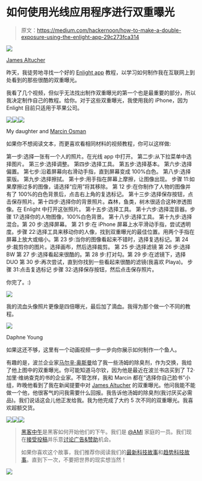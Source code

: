 # 如何使用光线应用程序进行双重曝光

> 原文：<https://medium.com/hackernoon/how-to-make-a-double-exposure-using-the-enlight-app-29c273fca314>

![](img/49cc147bd4695270f7aecad4a90535ea.png)

[James Altucher](https://medium.com/u/cac1bc5422de?source=post_page-----29c273fca314--------------------------------)

昨天，我徒劳地寻找一个好的 [Enlight app](https://itunes.apple.com/us/app/enlight/id930026670?mt=8) 教程，以学习如何制作我在互联网上到处看到的那些很酷的双重曝光。

我看了几个视频，但似乎无法找出制作双重曝光的第一个也是最重要的部分，所以我决定制作自己的教程。给你。对于这些双重曝光，我使用我的 iPhone，因为 Enlight 目前只适用于苹果公司。

![](img/17f638c4e64dde3a2a73974e84fe2f6a.png)![](img/164220cd5be31999d09ffab4ec96bead.png)![](img/fb22e5546de6410339fe56a0798261c8.png)

My daughter and [Marcin Osman](https://medium.com/u/5f3c362efbbb?source=post_page-----29c273fca314--------------------------------)

如果你不想阅读文本，而更喜欢看相同材料的视频教程，你可以这样做:

第一步:选择一张有一个人的照片。在光线 app 中打开。
第二步:从下拉菜单中选择图片。
第三步:选择调整。
第四步:选择工具。
第五步:选择基本。
第六步:选择偏置。
第七步:沿着屏幕向右滑动手指，直到屏幕变成 100%白色。
第八步:选择蒙版。
第九步:选择擦拭。
第十步:用手指在屏幕上摩擦，让图像出现。
步骤 11:如果摩擦过多的图像，请选择“应用”将其移除。
第 12 步:在你制作了人物的图像并有了 100%的白色背景后，点击右上角的复选标记。
第十三步:选择保存按钮，点击保存照片。第十四步:选择你的背景照片。森林，鱼类，树木很适合这种渗透图像。在 Enlight 中打开这张照片。
第十五步:选择工具。
第十六步:选择混音器。步骤 17:选择你的人物图像，100%白色背景。
第十八步:选择工具。
第十九步:选择混合。第 20 步:选择屏幕。
第 21 步:在 iPhone 屏幕上水平滑动手指，尝试透明度。步骤 22:选择工具来移动你的人像，找到双重曝光的最佳位置。用两个手指在屏幕上放大或缩小。第 23 步:当你的图像看起来不错时，选择复选标记。第 24 步:裁剪你的图片。选择画布，然后选择裁剪。
第 25 步:选择滤镜
第 26 步:选择 BW
第 27 步:选择看起来很酷的。第 28 步:打对勾。第 29 步:在滤镜下，选择 DUO
第 30 步:再次尝试，直到你找到一些看起来很酷的滤镜(我喜欢 Playa)。
步骤 31:点击复选标记
步骤 32:选择保存按钮，然后点击保存照片。

你完了。:)

![](img/342bd55010a1c1587dbc23545b80eb85.png)

我的流血头像照片更像是四倍曝光，最后加了滴血。我得为那个做一个不同的教程。

![](img/ea26b7b23e614cf87d1467e8a83d2804.png)

Daphne Young

如果这还不够，这里有一个动画视频一步一步向你展示如何制作一个鱼人。

有趣的是，波兰企业家[马尔辛·奥斯曼](https://medium.com/u/5f3c362efbbb?source=post_page-----29c273fca314--------------------------------)给了我一些汤姆的除臭剂，作为交换，我给了他上图中的双重曝光。你可能知道马尔钦，因为他是最近在波兰书店买到了 T2·加里·维纳查克的书的企业家。不管怎样，我和 Marcin 都在“选择你自己脸书”小组，昨晚他看到了我在新闻提要中对 [James Altucher](https://medium.com/u/cac1bc5422de?source=post_page-----29c273fca314--------------------------------) 的双重曝光。他问我能不能做一个他，他很客气的问我需要什么回报。我告诉他汤姆的除臭剂(我讨厌买必需品)。我们说话这会儿他正发给我。我为他完成了大约 5 次不同的双重曝光。我喜欢超额交货。

[![](img/50ef4044ecd4e250b5d50f368b775d38.png)](http://bit.ly/HackernoonFB)[![](img/979d9a46439d5aebbdcdca574e21dc81.png)](https://goo.gl/k7XYbx)[![](img/2930ba6bd2c12218fdbbf7e02c8746ff.png)](https://goo.gl/4ofytp)

> [黑客中午](http://bit.ly/Hackernoon)是黑客如何开始他们的下午。我们是 [@AMI](http://bit.ly/atAMIatAMI) 家庭的一员。我们现在[接受投稿](http://bit.ly/hackernoonsubmission)并乐意[讨论广告&赞助](mailto:partners@amipublications.com)机会。
> 
> 如果你喜欢这个故事，我们推荐你阅读我们的[最新科技故事](http://bit.ly/hackernoonlatestt)和[趋势科技故事](https://hackernoon.com/trending)。直到下一次，不要把世界的现实想当然！

[![](img/be0ca55ba73a573dce11effb2ee80d56.png)](https://goo.gl/Ahtev1)